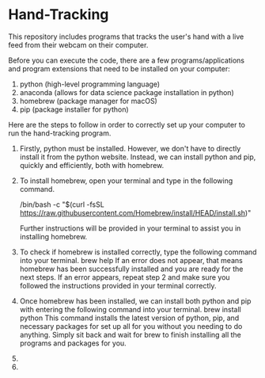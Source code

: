 # Hand-Tracking
This repository includes programs that tracks the user's hand with a live feed from their webcam on their computer.

Before you can execute the code, there are a few programs/applications and program extensions that need to be installed on your computer: 
1. python (high-level programming language)
2. anaconda (allows for data science package installation in python)
3. homebrew (package manager for macOS)
4. pip (package installer for python)

Here are the steps to follow in order to correctly set up your computer to run the hand-tracking program.

1. Firstly, python must be installed. However, we don't have to directly install it from the python website. Instead, we can install python and pip, quickly and efficiently, both with homebrew.

2. To install homebrew, open your terminal and type in the following command.

    /bin/bash -c "$(curl -fsSL https://raw.githubusercontent.com/Homebrew/install/HEAD/install.sh)"
    
    Further instructions will be provided in your terminal to assist you in installing homebrew. 

3. To check if homebrew is installed correctly, type the following command into your terminal.
    brew help
    If an error does not appear, that means homebrew has been successfully installed and you are ready for the next steps.
    If an error appears, repeat step 2 and make sure you followed the instructions provided in your terminal correctly.
    
4. Once homebrew has been installed, we can install both python and pip with entering the following command into your terminal.
    brew install python
    This command installs the latest version of python, pip, and necessary packages for set up all for you without you needing to do anything. Simply sit back and 
    wait for brew to finish installing all the programs and packages for you.
5. 

6. 

